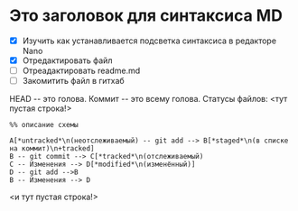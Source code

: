 # Это заголовок для синтаксиса MD
 * [x] Изучить как устанавливается подсветка синтаксиса в редакторе Nano
 * [x] Отредактировать файл
 * [ ] Отреадактировать readme.md
 * [ ] Закомитить файл в гитхаб

HEAD -- это голова.
Коммит -- это всему голова.
Статусы файлов:
<тут пустая строка!>

```mermaid
%% описание схемы

A[*untracked*\n(неотслеживаемый) -- git add --> B[*staged*\n(в списке на коммит)\n+tracked]
B -- git commit --> C[*tracked*\n(отслеживаемый)
С -- Изменения --> D[*modified*\n(изменённый)]
D -- git add -->B
B -- Изменения --> D
```
<и тут пустая строка!> 
